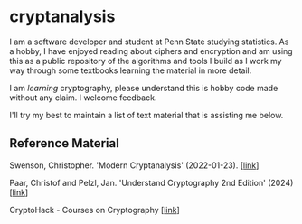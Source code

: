 # cryptanalysis

I am a software developer and student at Penn State studying statistics.  As a hobby, I have enjoyed reading about ciphers and encryption and am using this as a public repository of the algorithms and tools I build as I work my way through some textbooks learning the material in more detail.

I am *learning* cryptography, please understand this is hobby code made without any claim.  I welcome feedback.

I'll try my best to maintain a list of text material that is assisting me below.

## Reference Material 

Swenson, Christopher. 'Modern Cryptanalysis' (2022-01-23). [[link](https://swenson.io/Modern%20Cryptanalysis%20v1.1%202022-01-23.pdf)]

Paar, Christof and Pelzl, Jan. 'Understand Cryptography 2nd Edition' (2024) [[link](https://doi.org/10.1007/978-3-662-69007-9)]

CryptoHack - Courses on Cryptography [[link](https://cryptohack.org/)]
